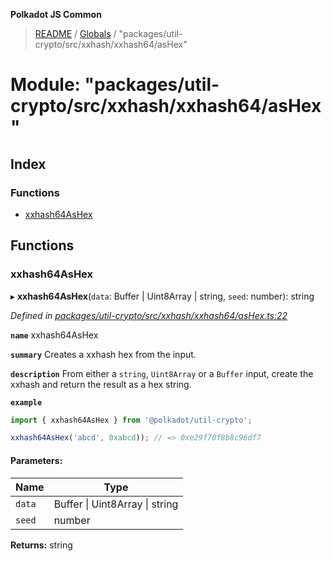 **Polkadot JS Common**

> [README](../README.md) / [Globals](../globals.md) / "packages/util-crypto/src/xxhash/xxhash64/asHex"

# Module: "packages/util-crypto/src/xxhash/xxhash64/asHex"

## Index

### Functions

* [xxhash64AsHex](_packages_util_crypto_src_xxhash_xxhash64_ashex_.md#xxhash64ashex)

## Functions

### xxhash64AsHex

▸ **xxhash64AsHex**(`data`: Buffer \| Uint8Array \| string, `seed`: number): string

*Defined in [packages/util-crypto/src/xxhash/xxhash64/asHex.ts:22](https://github.com/polkadot-js/common/blob/975103fd/packages/util-crypto/src/xxhash/xxhash64/asHex.ts#L22)*

**`name`** xxhash64AsHex

**`summary`** Creates a xxhash hex from the input.

**`description`** 
From either a `string`, `Uint8Array` or a `Buffer` input, create the xxhash and return the result as a hex string.

**`example`** 
<BR>

```javascript
import { xxhash64AsHex } from '@polkadot/util-crypto';

xxhash64AsHex('abcd', 0xabcd)); // => 0xe29f70f8b8c96df7
```

#### Parameters:

Name | Type |
------ | ------ |
`data` | Buffer \| Uint8Array \| string |
`seed` | number |

**Returns:** string
